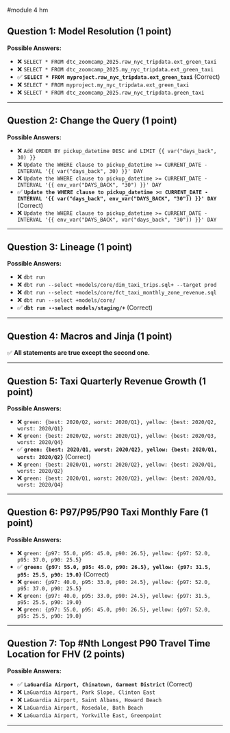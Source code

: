 #module 4 hm

## Question 1: Model Resolution (1 point)
**Possible Answers:**  
- ❌ `SELECT * FROM dtc_zoomcamp_2025.raw_nyc_tripdata.ext_green_taxi`  
- ❌ `SELECT * FROM dtc_zoomcamp_2025.my_nyc_tripdata.ext_green_taxi`  
- ✅ **`SELECT * FROM myproject.raw_nyc_tripdata.ext_green_taxi`** (Correct)  
- ❌ `SELECT * FROM myproject.my_nyc_tripdata.ext_green_taxi`  
- ❌ `SELECT * FROM dtc_zoomcamp_2025.raw_nyc_tripdata.green_taxi`  

---

## Question 2: Change the Query (1 point)
**Possible Answers:**  
- ❌ `Add ORDER BY pickup_datetime DESC and LIMIT {{ var("days_back", 30) }}`  
- ❌ `Update the WHERE clause to pickup_datetime >= CURRENT_DATE - INTERVAL '{{ var("days_back", 30) }}' DAY`  
- ❌ `Update the WHERE clause to pickup_datetime >= CURRENT_DATE - INTERVAL '{{ env_var("DAYS_BACK", "30") }}' DAY`  
- ✅ **`Update the WHERE clause to pickup_datetime >= CURRENT_DATE - INTERVAL '{{ var("days_back", env_var("DAYS_BACK", "30")) }}' DAY`** (Correct)  
- ❌ `Update the WHERE clause to pickup_datetime >= CURRENT_DATE - INTERVAL '{{ env_var("DAYS_BACK", var("days_back", "30")) }}' DAY`  

---

## Question 3: Lineage (1 point)
**Possible Answers:**  
- ❌ `dbt run`  
- ❌ `dbt run --select +models/core/dim_taxi_trips.sql+ --target prod`  
- ❌ `dbt run --select +models/core/fct_taxi_monthly_zone_revenue.sql`  
- ❌ `dbt run --select +models/core/`  
- ✅ **`dbt run --select models/staging/+`** (Correct)  

---

## Question 4: Macros and Jinja (1 point)
✅ **All statements are true except the second one.**  

---

## Question 5: Taxi Quarterly Revenue Growth (1 point)
**Possible Answers:**  
- ❌ `green: {best: 2020/Q2, worst: 2020/Q1}, yellow: {best: 2020/Q2, worst: 2020/Q1}`  
- ❌ `green: {best: 2020/Q2, worst: 2020/Q1}, yellow: {best: 2020/Q3, worst: 2020/Q4}`  
- ✅ **`green: {best: 2020/Q1, worst: 2020/Q2}, yellow: {best: 2020/Q1, worst: 2020/Q2}`** (Correct)  
- ❌ `green: {best: 2020/Q1, worst: 2020/Q2}, yellow: {best: 2020/Q1, worst: 2020/Q2}`  
- ❌ `green: {best: 2020/Q1, worst: 2020/Q2}, yellow: {best: 2020/Q3, worst: 2020/Q4}`  

---

## Question 6: P97/P95/P90 Taxi Monthly Fare (1 point)
**Possible Answers:**  
- ❌ `green: {p97: 55.0, p95: 45.0, p90: 26.5}, yellow: {p97: 52.0, p95: 37.0, p90: 25.5}`  
- ✅ **`green: {p97: 55.0, p95: 45.0, p90: 26.5}, yellow: {p97: 31.5, p95: 25.5, p90: 19.0}`** (Correct)  
- ❌ `green: {p97: 40.0, p95: 33.0, p90: 24.5}, yellow: {p97: 52.0, p95: 37.0, p90: 25.5}`  
- ❌ `green: {p97: 40.0, p95: 33.0, p90: 24.5}, yellow: {p97: 31.5, p95: 25.5, p90: 19.0}`  
- ❌ `green: {p97: 55.0, p95: 45.0, p90: 26.5}, yellow: {p97: 52.0, p95: 25.5, p90: 19.0}`  

---

## Question 7: Top #Nth Longest P90 Travel Time Location for FHV (2 points)
**Possible Answers:**  
- ✅ **`LaGuardia Airport, Chinatown, Garment District`** (Correct)  
- ❌ `LaGuardia Airport, Park Slope, Clinton East`  
- ❌ `LaGuardia Airport, Saint Albans, Howard Beach`  
- ❌ `LaGuardia Airport, Rosedale, Bath Beach`  
- ❌ `LaGuardia Airport, Yorkville East, Greenpoint`  

---

